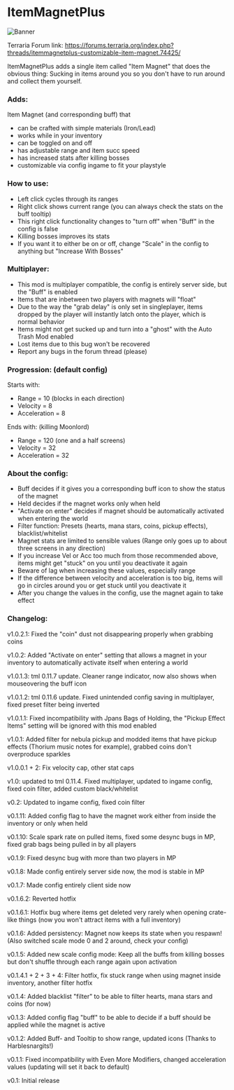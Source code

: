 # ItemMagnetPlus

![Banner](https://raw.githubusercontent.com/direwolf420/ItemMagnetPlus/master/banner.png)

Terraria Forum link: https://forums.terraria.org/index.php?threads/itemmagnetplus-customizable-item-magnet.74425/

ItemMagnetPlus adds a single item called "Item Magnet" that does the obvious thing: Sucking in items around you so you don't have to run around and collect them yourself.

### Adds:
Item Magnet (and corresponding buff) that
* can be crafted with simple materials (Iron/Lead)
* works while in your inventory
* can be toggled on and off
* has adjustable range and item succ speed
* has increased stats after killing bosses
* customizable via config ingame to fit your playstyle

### How to use:
* Left click cycles through its ranges
* Right click shows current range (you can always check the stats on the buff tooltip)
* This right click functionality changes to "turn off" when "Buff" in the config is false
* Killing bosses improves its stats
* If you want it to either be on or off, change "Scale" in the config to anything but "Increase With Bosses"

### Multiplayer:
* This mod is multiplayer compatible, the config is entirely server side, but the "Buff" is enabled
* Items that are inbetween two players with magnets will "float"
* Due to the way the "grab delay" is only set in singleplayer, items dropped by the player will instantly latch onto the player, which is normal behavior
* Items might not get sucked up and turn into a "ghost" with the Auto Trash Mod enabled
* Lost items due to this bug won't be recovered
* Report any bugs in the forum thread (please)

### Progression: (default config)

Starts with:

* Range = 10 (blocks in each direction)
* Velocity = 8
* Acceleration = 8

Ends with: (killing Moonlord)

* Range = 120 (one and a half screens)
* Velocity = 32
* Acceleration = 32


### About the config:
* Buff decides if it gives you a corresponding buff icon to show the status of the magnet
* Held decides if the magnet works only when held
* "Activate on enter" decides if magnet should be automatically activated when entering the world
* Filter function: Presets (hearts, mana stars, coins, pickup effects), blacklist/whitelist
* Magnet stats are limited to sensible values (Range only goes up to about three screens in any direction)
* If you increase Vel or Acc too much from those recommended above, items might get "stuck" on you until you deactivate it again
* Beware of lag when increasing these values, especially range
* If the difference between velocity and acceleration is too big, items will go in circles around you or get stuck until you deactivate it
* After you change the values in the config, use the magnet again to take effect

### Changelog:

 v1.0.2.1: Fixed the "coin" dust not disappearing properly when grabbing coins

 v1.0.2: Added "Activate on enter" setting that allows a magnet in your inventory to automatically activate itself when entering a world

 v1.0.1.3: tml 0.11.7 update. Cleaner range indicator, now also shows when mouseovering the buff icon

 v1.0.1.2: tml 0.11.6 update. Fixed unintended config saving in multiplayer, fixed preset filter being inverted

 v1.0.1.1: Fixed incompatibility with Jpans Bags of Holding, the "Pickup Effect Items" setting will be ignored with this mod enabled

 v1.0.1: Added filter for nebula pickup and modded items that have pickup effects (Thorium music notes for example), grabbed coins don't overproduce sparkles

 v1.0.0.1 + 2: Fix velocity cap, other stat caps

 v1.0: updated to tml 0.11.4. Fixed multiplayer, updated to ingame config, fixed coin filter, added custom black/whitelist

 v0.2: Updated to ingame config, fixed coin filter

 v0.1.11: Added config flag to have the magnet work either from inside the inventory or only when held

 v0.1.10: Scale spark rate on pulled items, fixed some desync bugs in MP, fixed grab bags being pulled in by all players

 v0.1.9: Fixed desync bug with more than two players in MP

 v0.1.8: Made config entirely server side now, the mod is stable in MP

 v0.1.7: Made config entirely client side now

 v0.1.6.2: Reverted hotfix

 v0.1.6.1: Hotfix bug where items get deleted very rarely when opening crate-like things (now you won't attract items with a full inventory)

 v0.1.6: Added persistency: Magnet now keeps its state when you respawn! (Also switched scale mode 0 and 2 around, check your config)
 
 v0.1.5: Added new scale config mode: Keep all the buffs from killing bosses but don't shuffle through each range again upon activation

 v0.1.4.1 + 2 + 3 + 4: Filter hotfix, fix stuck range when using magnet inside inventory, another filter hotfix
 
 v0.1.4: Added blacklist "filter" to be able to filter hearts, mana stars and coins (for now)

 v0.1.3: Added config flag "buff" to be able to decide if a buff should be applied while the magnet is active

 v0.1.2: Added Buff- and Tooltip to show range, updated icons (Thanks to Harblesnargits!)

 v0.1.1: Fixed incompatibility with Even More Modifiers, changed acceleration values (updating will set it back to default)

 v0.1: Initial release
